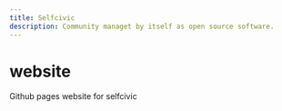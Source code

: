 ```yaml
---
title: Selfcivic
description: Community managet by itself as open source software.
---
```


# website
Github pages website for selfcivic

#

